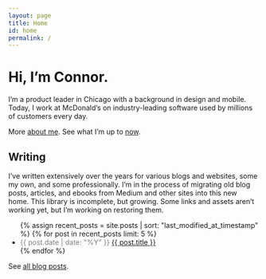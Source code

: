 ```yaml
---
layout: page
title: Home
id: home
permalink: /
---
```

# Hi, I’m Connor.

I’m a product leader in Chicago with a background in design and mobile. Today, I work at McDonald’s on industry-leading software used by millions of customers every day.

More <a href="/about">about me</a>. See what I’m up to <a href="/now">now</a>.

## Writing

I’ve written extensively over the years for various blogs and websites, some my own, and some professionally. I’m in the process of migrating old blog posts, articles, and ebooks from Medium and other sites into this new home. This library is incomplete, but growing. Some links and assets aren’t working yet, but I’m working on restoring them.

<ul>
  {% assign recent_posts = site.posts | sort: "last_modified_at_timestamp" %}
  {% for post in recent_posts limit: 5 %}
    <li>
      <span style="color:hsl(0, 0%, 50%)">{{ post.date | date: "%Y" }}</span> <a href="{{ site.baseurl }}{{ post.url }}">{{ post.title }}</a> 
    </li>
  {% endfor %}
</ul>

See [all blog posts](/blog).

<!-- ## Recently updated notes

<ul>
  {% assign recent_notes = site.notes | sort: "last_modified_at_timestamp" | reverse %}
  {% for note in recent_notes limit: 5 %}
    <li>
      {{ note.last_modified_at | date: "%Y-%m-%d" }} <a href="{{ site.baseurl }}{{ note.url }}">{{ note.title }}</a>
    </li>
  {% endfor %}
</ul> -->
